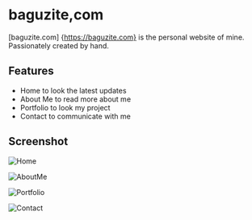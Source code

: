 # baguzite,com

[baguzite.com] {https://baguzite.com} is the personal website of mine. Passionately created by hand.

## Features

- Home to look the latest updates
- About Me to read more about me
- Portfolio to look my project
- Contact to communicate with me

## Screenshot

![Home]()

![AboutMe]()

![Portfolio]()

![Contact]()
